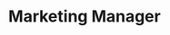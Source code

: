 ---
company: Universal
name: John Doe
title: Marketing Manager
shortQuote: Tom grew our SEO traffic
companyLogo: universal.svg
headshot: 
backdropPhoto: http://1.bp.blogspot.com/-HOqwA7TFaKs/VTEGJGnVh4I/AAAAAAAAAFA/wmevGwLImVU/s1600/iwoca%2Bpic.jpg
---